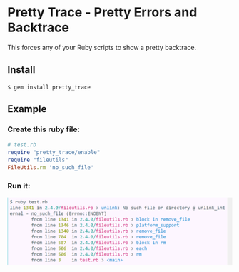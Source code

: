 Pretty Trace - Pretty Errors and Backtrace
==================================================

This forces any of your Ruby scripts to show a pretty backtrace.

Install
--------------------------------------------------

```
$ gem install pretty_trace
```

Example
--------------------------------------------------

### Create this ruby file:

```ruby
# test.rb
require "pretty_trace/enable"
require "fileutils"
FileUtils.rm 'no_such_file'
```

### Run it:

![screenshot](/screenshot.png)





